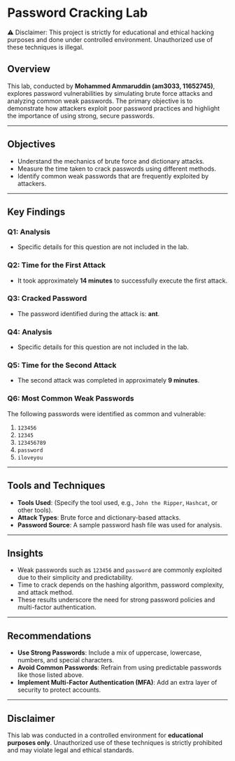 # Password Cracking Lab

⚠️ Disclaimer: This project is strictly for educational and ethical hacking purposes and done under controlled environment. Unauthorized use of these techniques is illegal.


## Overview
This lab, conducted by **Mohammed Ammaruddin (am3033, 11652745)**, explores password vulnerabilities by simulating brute force attacks and analyzing common weak passwords. The primary objective is to demonstrate how attackers exploit poor password practices and highlight the importance of using strong, secure passwords.

---

## Objectives
- Understand the mechanics of brute force and dictionary attacks.
- Measure the time taken to crack passwords using different methods.
- Identify common weak passwords that are frequently exploited by attackers.

---

## Key Findings

### Q1: **Analysis**
- Specific details for this question are not included in the lab.

### Q2: **Time for the First Attack**
- It took approximately **14 minutes** to successfully execute the first attack.

### Q3: **Cracked Password**
- The password identified during the attack is: **ant**.

### Q4: **Analysis**
- Specific details for this question are not included in the lab.

### Q5: **Time for the Second Attack**
- The second attack was completed in approximately **9 minutes**.

### Q6: **Most Common Weak Passwords**
The following passwords were identified as common and vulnerable:
1. `123456`
2. `12345`
3. `123456789`
4. `password`
5. `iloveyou`

---

## Tools and Techniques
- **Tools Used**: (Specify the tool used, e.g., `John the Ripper`, `Hashcat`, or other tools).
- **Attack Types**: Brute force and dictionary-based attacks.
- **Password Source**: A sample password hash file was used for analysis.

---

## Insights
- Weak passwords such as `123456` and `password` are commonly exploited due to their simplicity and predictability.
- Time to crack depends on the hashing algorithm, password complexity, and attack method.
- These results underscore the need for strong password policies and multi-factor authentication.

---

## Recommendations
- **Use Strong Passwords**: Include a mix of uppercase, lowercase, numbers, and special characters.
- **Avoid Common Passwords**: Refrain from using predictable passwords like those listed above.
- **Implement Multi-Factor Authentication (MFA)**: Add an extra layer of security to protect accounts.

---

## Disclaimer
This lab was conducted in a controlled environment for **educational purposes only**. Unauthorized use of these techniques is strictly prohibited and may violate legal and ethical standards.

